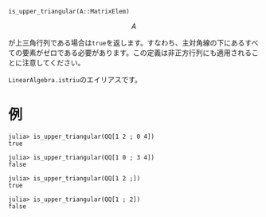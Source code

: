 ```
is_upper_triangular(A::MatrixElem)
```

$$
A
$$

が上三角行列である場合は`true`を返します。すなわち、主対角線の下にあるすべての要素がゼロである必要があります。この定義は非正方行列にも適用されることに注意してください。

`LinearAlgebra.istriu`のエイリアスです。

# 例

```jldoctest
julia> is_upper_triangular(QQ[1 2 ; 0 4])
true

julia> is_upper_triangular(QQ[1 0 ; 3 4])
false

julia> is_upper_triangular(QQ[1 2 ;])
true

julia> is_upper_triangular(QQ[1 ; 2])
false
```
